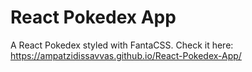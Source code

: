 # React Pokedex App

A React Pokedex styled with FantaCSS.
Check it here: https://ampatzidissavvas.github.io/React-Pokedex-App/
